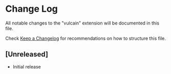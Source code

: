 # Change Log

All notable changes to the "vulcain" extension will be documented in this file.

Check [Keep a Changelog](http://keepachangelog.com/) for recommendations on how to structure this file.

## [Unreleased]

- Initial release